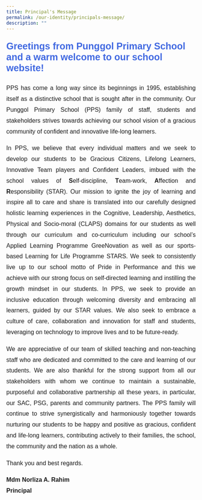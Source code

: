 ```yaml
---
title: Principal's Message
permalink: /our-identity/principals-message/
description: ""
---
```

<p style="font-family:arial; font-size:25px; font-weight:bold; color:royalblue">Greetings from Punggol Primary School and a warm welcome to our school website!</p>
<p style="font-family:arial; font-size:16px; line-height:1.8; text-align:justify">PPS has come a long way since its beginnings in 1995, establishing itself as a distinctive school that is sought after in the community. Our Punggol Primary School (PPS) family of staff, students and stakeholders strives towards achieving our school vision of a gracious community of confident and innovative life-long learners.</p>

<p style="font-family:arial; font-size:16px; line-height:1.8; text-align:justify">In PPS, we believe that every individual matters and we seek to develop our students to be Gracious Citizens, Lifelong Learners, Innovative Team players and Confident Leaders, imbued with the school values of <b>S</b>elf-discipline, <b>T</b>eam-work, <b>A</b>ffection and <b>R</b>esponsibility (STAR). Our mission to ignite the joy of learning and inspire all to care and share is translated into our carefully designed holistic learning experiences in the Cognitive, Leadership, Aesthetics, Physical and Socio-moral (CLAPS) domains for our students as well through our curriculum and co-curriculum including our school’s Applied Learning Programme GreeNovation as well as our sports-based Learning for Life Programme STARS. We seek to consistently live up to our school motto of Pride in Performance and this we achieve with our strong focus on self-directed learning and instilling the growth mindset in our students. In PPS, we seek to provide an inclusive education through welcoming diversity and embracing all learners, guided by our STAR values. We also seek to embrace a culture of care, collaboration and innovation for staff and students, leveraging on technology to improve lives and to be future-ready. </p>

<p style="font-family:arial; font-size:16px; line-height:1.8; text-align:justify">We are appreciative of our team of skilled teaching and non-teaching staff who are dedicated and committed to the care and learning of our students. We are also thankful for the strong support from all our stakeholders with whom we continue to maintain a sustainable, purposeful and collaborative partnership all these years, in particular, our SAC, PSG, parents and community partners. The PPS family will continue to strive synergistically and harmoniously together towards nurturing our students to be happy and positive as gracious, confident and life-long learners, contributing actively to their families, the school, the community and the nation as a whole.</p>

<p style="font-family:arial; font-size:16px; line-height:1.8">Thank you and best regards.</p>
<p style="font-family:arial; font-size:16px; line-height:1.8"><b>Mdm Norliza A. Rahim<br>Principal</b></p>